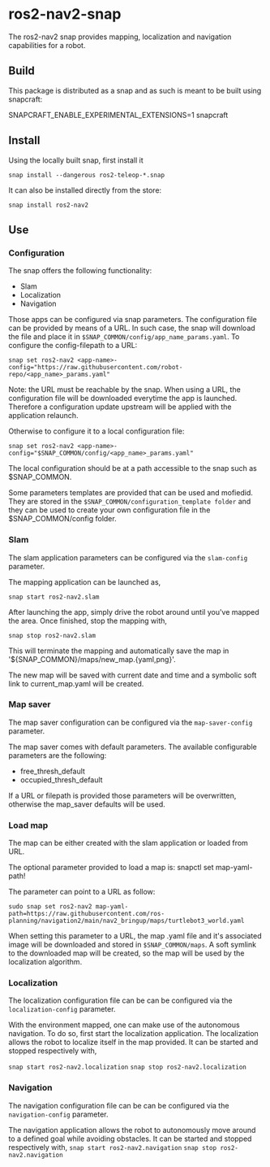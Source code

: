 # ros2-nav2-snap

The ros2-nav2 snap provides mapping, localization and navigation capabilities for a robot.

## Build

This package is distributed as a snap and as such is meant to be built using snapcraft:

SNAPCRAFT_ENABLE_EXPERIMENTAL_EXTENSIONS=1 snapcraft

## Install

Using the locally built snap, first install it

`snap install --dangerous ros2-teleop-*.snap`

It can also be installed directly from the store:

`snap install ros2-nav2`

## Use

### Configuration

The snap offers the following functionality:

- Slam
- Localization
- Navigation

Those apps can be configured via snap parameters.
The configuration file can be provided by means of a URL.
In such case, the snap will download the file and place it in `$SNAP_COMMON/config/app_name_params.yaml`.
To configure the config-filepath to a URL:

`snap set ros2-nav2 <app-name>-config="https://raw.githubusercontent.com/robot-repo/<app_name>_params.yaml"`

Note: the URL must be reachable by the snap. When using a URL, the configuration file will be downloaded everytime the app is launched. Therefore a configuration update upstream will be applied with the application relaunch.

Otherwise to configure it to a local configuration file:

`snap set ros2-nav2 <app-name>-config="$SNAP_COMMON/config/<app_name>_params.yaml"`

The local configuration should be at a path accessible to the snap such as $SNAP_COMMON.

Some parameters templates are provided that can be used and mofiedid. They are stored in the `$SNAP_COMMON/configuration_template folder`
and they can be used to create your own configuration file in the $SNAP_COMMON/config folder.

### Slam

The slam application parameters can be configured via the `slam-config` parameter.

The mapping application can be launched as,

`snap start ros2-nav2.slam`

After launching the app, simply drive the robot around until you've mapped the area.
Once finished, stop the mapping with,

`snap stop ros2-nav2.slam`

This will terminate the mapping and automatically
save the map in '${SNAP_COMMON}/maps/new_map.{yaml,png}'.

The new map will be saved with current date and time and a symbolic soft link to current_map.yaml will be created.

### Map saver

The map saver configuration can be configured via the `map-saver-config` parameter.

The map saver comes with default parameters. The available configurable parameters are the following:

- free_thresh_default
- occupied_thresh_default

If a URL or filepath is provided those parameters will be overwritten, otherwise the map_saver defaults will be used.

### Load map

The map can be either created with the slam application or loaded from URL.

The optional parameter provided to load a map is:
snapctl set map-yaml-path!

The parameter can point to a URL as follow:

`sudo snap set ros2-nav2 map-yaml-path=https://raw.githubusercontent.com/ros-planning/navigation2/main/nav2_bringup/maps/turtlebot3_world.yaml`

When setting this parameter to a URL, the map .yaml file and it's associated image will be downloaded and stored in `$SNAP_COMMON/maps`.
A soft symlink to the downloaded map will be created, so the map will be used by the localization algorithm.

### Localization

The localization configuration file can be can be configured via the `localization-config` parameter.

With the environment mapped, one can make use of the autonomous navigation.
To do so, first start the localization application. The localization allows the robot to localize itself in the map provided.
It can be started and stopped respectively with,

`snap start ros2-nav2.localization`
`snap stop ros2-nav2.localization`

### Navigation

The navigation configuration file can be can be configured via the `navigation-config` parameter.


The navigation application allows the robot to autonomously move around to a defined goal while avoiding obstacles. 
It can be started and stopped respectively with,
`snap start ros2-nav2.navigation`
`snap stop ros2-nav2.navigation`

